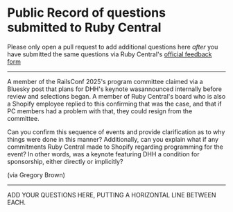 # Public Record of questions submitted to Ruby Central

Please only open a pull request to add additional questions here *after* you have submitted the same questions via
Ruby Central's [official feedback form](https://docs.google.com/forms/d/e/1FAIpQLSdzz3Djtp8J-oHdI7IEzwqiIH8_2O1Ldc2e1OgEvRE7RWgdBQ/viewform?ref=rubycentral.org)

---

A member of the RailsConf 2025's program committee claimed via a Bluesky post that
plans for DHH's keynote wasannounced internally before review and selections began. 
A member of Ruby Central's board who is also a Shopify employee replied to this 
confirming that was the case, and that if PC members had a problem with that, 
they could resign from the committee. 

Can you confirm this sequence of events and provide clarification as to why things
were done in this manner? Additionally, can you explain what if any commitments
Ruby Central made to Shopify regarding programming for the event? In other words,
was a keynote featuring DHH a condition for sponsorship, either directly or
implicitly?

(via Gregory Brown)

--- 

ADD YOUR QUESTIONS HERE, PUTTING A HORIZONTAL LINE BETWEEN EACH.
